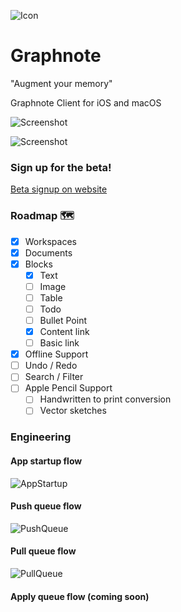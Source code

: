 
![Icon](https://raw.githubusercontent.com/graphnote-io/graphnote/master/Resources/graphnote_icon_128.png)

# Graphnote

"Augment your memory"

Graphnote Client for iOS and macOS

![Screenshot](https://raw.githubusercontent.com/graphnote-io/graphnote/master/Resources/graphnote_screenshot_dark.png)

![Screenshot](https://raw.githubusercontent.com/graphnote-io/graphnote/master/Resources/graphnote_screenshot_light.png)

### Sign up for the beta!
[Beta signup on website](https://graphnote.app)

### Roadmap 🗺️

- [x] Workspaces
- [x] Documents
- [x] Blocks
  - [x] Text
  - [ ] Image
  - [ ] Table
  - [ ] Todo
  - [ ] Bullet Point
  - [x] Content link
  - [ ] Basic link
- [x] Offline Support
- [ ] Undo / Redo
- [ ] Search / Filter
- [ ] Apple Pencil Support
  - [ ] Handwritten to print conversion
  - [ ] Vector sketches

### Engineering
#### App startup flow
![AppStartup](https://raw.githubusercontent.com/graphnote-io/graphnote/master/Docs/Diagrams/AppStartup/AppStartupDiagram.drawio.png)

#### Push queue flow
![PushQueue](https://raw.githubusercontent.com/graphnote-io/graphnote/master/Docs/Diagrams/PushQueue/PushQueue.drawio.png)

#### Pull queue flow
![PullQueue](https://raw.githubusercontent.com/graphnote-io/graphnote/master/Docs/Diagrams/PullQueue/PullQueue.drawio.png)

#### Apply queue flow (coming soon)